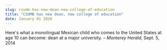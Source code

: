 ```yaml
---
slug: csumb-has-new-dean-new-college-of-education
title: "CSUMB has new dean, new college of education"
date: January 01 2020
---
```


 
<p>
  Here's what a monolingual Mexican child who comes to the United States at age
  10 can become: dean at a major university. – <em>Monterey Herald</em>, Sept.
  5, 2014
</p>
 

